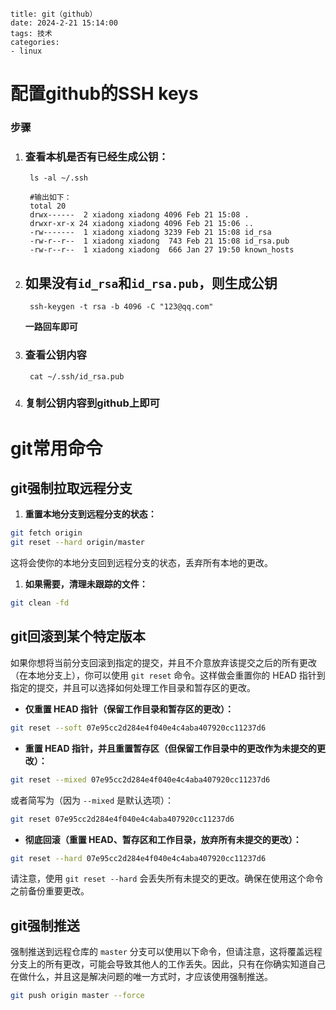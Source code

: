 ```
title: git（github）
date: 2024-2-21 15:14:00
tags: 技术
categories: 
- linux
```





# 配置github的SSH keys



### 步骤



1. ### 查看本机是否有已经生成公钥：

	```
	 ls -al ~/.ssh
	 
	 #输出如下：
	 total 20
	 drwx------  2 xiadong xiadong 4096 Feb 21 15:08 .
	 drwxr-xr-x 24 xiadong xiadong 4096 Feb 21 15:06 ..
	 -rw-------  1 xiadong xiadong 3239 Feb 21 15:08 id_rsa      
	 -rw-r--r--  1 xiadong xiadong  743 Feb 21 15:08 id_rsa.pub
	 -rw-r--r--  1 xiadong xiadong  666 Jan 27 19:50 known_hosts
	```

	

2. ## 如果没有`id_rsa`和`id_rsa.pub`，则生成公钥

	```
	 ssh-keygen -t rsa -b 4096 -C "123@qq.com"
	```

	**一路回车即可**

	

3. ### 查看公钥内容

	```
	 cat ~/.ssh/id_rsa.pub
	```

	

4. ### 复制公钥内容到github上即可





# git常用命令



## git强制拉取远程分支

1. **重置本地分支到远程分支的状态：**

```sh
git fetch origin
git reset --hard origin/master
```

这将会使你的本地分支回到远程分支的状态，丢弃所有本地的更改。

1. **如果需要，清理未跟踪的文件：**

```sh
git clean -fd
```





## git回滚到某个特定版本

如果你想将当前分支回滚到指定的提交，并且不介意放弃该提交之后的所有更改（在本地分支上），你可以使用 `git reset` 命令。这样做会重置你的 HEAD 指针到指定的提交，并且可以选择如何处理工作目录和暂存区的更改。

- **仅重置 HEAD 指针（保留工作目录和暂存区的更改）：**

```sh
git reset --soft 07e95cc2d284e4f040e4c4aba407920cc11237d6
```

- **重置 HEAD 指针，并且重置暂存区（但保留工作目录中的更改作为未提交的更改）：**

```sh
git reset --mixed 07e95cc2d284e4f040e4c4aba407920cc11237d6
```

或者简写为（因为 `--mixed` 是默认选项）：

```sh
git reset 07e95cc2d284e4f040e4c4aba407920cc11237d6
```

- **彻底回滚（重置 HEAD、暂存区和工作目录，放弃所有未提交的更改）：**

```sh
git reset --hard 07e95cc2d284e4f040e4c4aba407920cc11237d6
```

请注意，使用 `git reset --hard` 会丢失所有未提交的更改。确保在使用这个命令之前备份重要更改。







## git强制推送

强制推送到远程仓库的 `master` 分支可以使用以下命令，但请注意，这将覆盖远程分支上的所有更改，可能会导致其他人的工作丢失。因此，只有在你确实知道自己在做什么，并且这是解决问题的唯一方式时，才应该使用强制推送。

```bash
git push origin master --force
```

